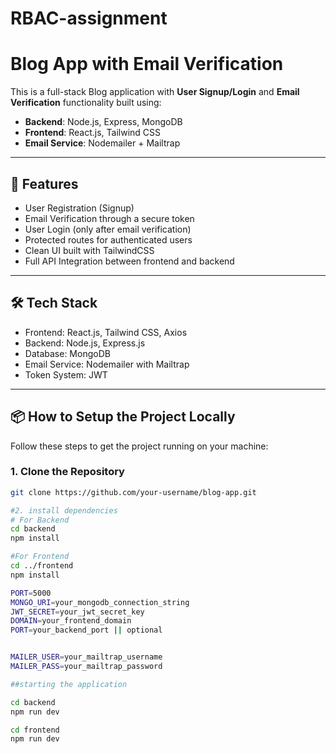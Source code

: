 # RBAC-assignment
# Blog App with Email Verification

This is a full-stack Blog application with **User Signup/Login** and **Email Verification** functionality built using:

- **Backend**: Node.js, Express, MongoDB
- **Frontend**: React.js, Tailwind CSS
- **Email Service**: Nodemailer + Mailtrap

---

## 🚀 Features

- User Registration (Signup)
- Email Verification through a secure token
- User Login (only after email verification)
- Protected routes for authenticated users
- Clean UI built with TailwindCSS
- Full API Integration between frontend and backend

---

## 🛠️ Tech Stack

- Frontend: React.js, Tailwind CSS, Axios
- Backend: Node.js, Express.js
- Database: MongoDB
- Email Service: Nodemailer with Mailtrap
- Token System: JWT

---

## 📦 How to Setup the Project Locally

Follow these steps to get the project running on your machine:

### 1. Clone the Repository

```bash
git clone https://github.com/your-username/blog-app.git

#2. install dependencies
# For Backend
cd backend
npm install

#For Frontend
cd ../frontend
npm install

PORT=5000
MONGO_URI=your_mongodb_connection_string
JWT_SECRET=your_jwt_secret_key
DOMAIN=your_frontend_domain
PORT=your_backend_port || optional


MAILER_USER=your_mailtrap_username
MAILER_PASS=your_mailtrap_password

##starting the application

cd backend
npm run dev

cd frontend
npm run dev
